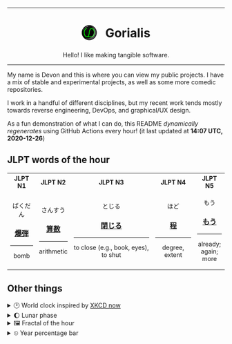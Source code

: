 ***

<h1 align="center">
<sub>
    <img src="readme/resources/avatar.png" height="36">
</sub>
&nbsp;
Gorialis
</h1>
<p align="center">
Hello! I like making tangible software.
</p>

***

My name is Devon and this is where you can view my public projects. I have a mix of stable and experimental projects, as well as some more comedic repositories.

I work in a handful of different disciplines, but my recent work tends mostly towards reverse engineering, DevOps, and graphical/UX design.

As a fun demonstration of what I can do, this README *dynamically regenerates* using GitHub Actions every hour! (it last updated at **14:07 UTC, 2020-12-26**)

<h2>JLPT words of the hour</h2>
<table>
    <tr>
        <th>JLPT N1</th>
        <th>JLPT N2</th>
        <th>JLPT N3</th>
        <th>JLPT N4</th>
        <th>JLPT N5</th>
    </tr>
    <tr>
        <td>
            <p align="center">ばくだん</p>
            <h3 align="center"><b><a href="https://jisho.org/search/%E7%88%86%E5%BC%BE">爆弾</a></b></h3>
            <hr>
            <p align="center">bomb</p>
        </td>
        <td>
            <p align="center">さんすう</p>
            <h3 align="center"><b><a href="https://jisho.org/search/%E7%AE%97%E6%95%B0">算数</a></b></h3>
            <hr>
            <p align="center">arithmetic</p>
        </td>
        <td>
            <p align="center">とじる</p>
            <h3 align="center"><b><a href="https://jisho.org/search/%E9%96%89%E3%81%98%E3%82%8B">閉じる</a></b></h3>
            <hr>
            <p align="center">to close (e.g.,<wbr> book,<wbr> eyes),<wbr> to shut</p>
        </td>
        <td>
            <p align="center">ほど</p>
            <h3 align="center"><b><a href="https://jisho.org/search/%E7%A8%8B">程</a></b></h3>
            <hr>
            <p align="center">degree,<wbr> extent</p>
        </td>
        <td>
            <p align="center">もう</p>
            <h3 align="center"><b><a href="https://jisho.org/search/%E3%82%82%E3%81%86">もう</a></b></h3>
            <hr>
            <p align="center">already;<br> again;<br> more</p>
        </td>
    </tr>
</table>

<h2>Other things</h2>
<details>
<summary>🕑  World clock inspired by <a href="https://xkcd.com/now">XKCD now</a></summary>

> <img src="generated/now.png" width="512">

</details>
<details>
<summary>🌔 Lunar phase</summary>

The moon is approximately 42.37% through its phase (Waxing Gibbous).

</details>
<details>
<summary>&#x1f5bc; Fractal of the hour</summary>

> <img src="generated/fractal.png" width="512">

</details>
<details>
<summary>&#x23f2; Year percentage bar</summary>
<pre><code>2020 [███████████████████▁] 98.52%</code></pre>
</details>
